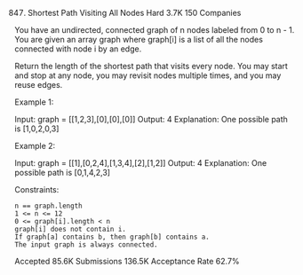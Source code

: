 847. Shortest Path Visiting All Nodes
Hard
3.7K
150
Companies

You have an undirected, connected graph of n nodes labeled from 0 to n - 1. You are given an array graph where graph[i] is a list of all the nodes connected with node i by an edge.

Return the length of the shortest path that visits every node. You may start and stop at any node, you may revisit nodes multiple times, and you may reuse edges.

 

Example 1:

Input: graph = [[1,2,3],[0],[0],[0]]
Output: 4
Explanation: One possible path is [1,0,2,0,3]

Example 2:

Input: graph = [[1],[0,2,4],[1,3,4],[2],[1,2]]
Output: 4
Explanation: One possible path is [0,1,4,2,3]

 

Constraints:

    n == graph.length
    1 <= n <= 12
    0 <= graph[i].length < n
    graph[i] does not contain i.
    If graph[a] contains b, then graph[b] contains a.
    The input graph is always connected.

Accepted
85.6K
Submissions
136.5K
Acceptance Rate
62.7%
